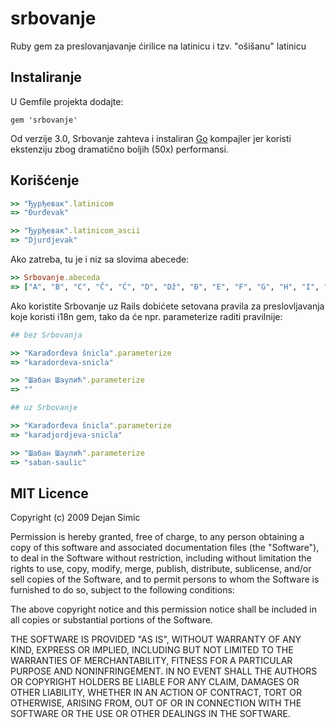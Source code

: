 srbovanje
=========

Ruby gem za preslovanjavanje ćirilice na latinicu i tzv. "ošišanu" latinicu


## Instaliranje

U Gemfile projekta dodajte:

    gem 'srbovanje'

Od verzije 3.0, Srbovanje zahteva i instaliran [Go](https://golang.org/) kompajler jer koristi ekstenziju zbog dramatično boljih (50x) performansi.

## Korišćenje

```ruby
>> "Ђурђевак".latinicom
=> "Đurđevak"

>> "Ђурђевак".latinicom_ascii
=> "Djurdjevak"
```

Ako zatreba, tu je i niz sa slovima abecede:

```ruby
>> Srbovanje.abeceda
=> ["A", "B", "C", "Č", "Ć", "D", "Dž", "Đ", "E", "F", "G", "H", "I", "J", "K", "L", "Lj", "M", "N", "Nj", "O", "P", "R", "S", "Š", "T", "U", "V", "Z", "Ž"]
```

Ako koristite Srbovanje uz Rails dobićete setovana pravila za preslovljavanja
koje koristi i18n gem, tako da će npr. parameterize raditi pravilnije:

```ruby
## bez Srbovanja

>> "Karađorđeva šnicla".parameterize
=> "karadordeva-snicla"

>> "Шабан Шаулић".parameterize
=> ""

## uz Srbovanje

>> "Karađorđeva šnicla".parameterize
=> "karadjordjeva-snicla"

>> "Шабан Шаулић".parameterize
=> "saban-saulic"
```

## MIT Licence

Copyright (c) 2009 Dejan Simic

Permission is hereby granted, free of charge, to any person obtaining
a copy of this software and associated documentation files (the
"Software"), to deal in the Software without restriction, including
without limitation the rights to use, copy, modify, merge, publish,
distribute, sublicense, and/or sell copies of the Software, and to
permit persons to whom the Software is furnished to do so, subject to
the following conditions:

The above copyright notice and this permission notice shall be
included in all copies or substantial portions of the Software.

THE SOFTWARE IS PROVIDED "AS IS", WITHOUT WARRANTY OF ANY KIND,
EXPRESS OR IMPLIED, INCLUDING BUT NOT LIMITED TO THE WARRANTIES OF
MERCHANTABILITY, FITNESS FOR A PARTICULAR PURPOSE AND
NONINFRINGEMENT. IN NO EVENT SHALL THE AUTHORS OR COPYRIGHT HOLDERS BE
LIABLE FOR ANY CLAIM, DAMAGES OR OTHER LIABILITY, WHETHER IN AN ACTION
OF CONTRACT, TORT OR OTHERWISE, ARISING FROM, OUT OF OR IN CONNECTION
WITH THE SOFTWARE OR THE USE OR OTHER DEALINGS IN THE SOFTWARE.
